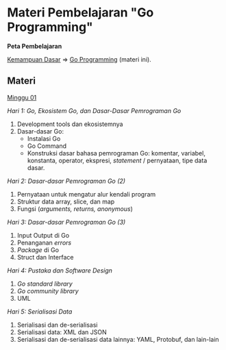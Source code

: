 # Materi Pembelajaran "Go Programming"


**Peta Pembelajaran**

[Kemampuan Dasar](../kemampuan-dasar.md) => [Go Programming](.) (materi ini).


## Materi

[Minggu 01](isi/01.md)

*Hari 1: Go, Ekosistem Go, dan Dasar-Dasar Pemrograman Go*
1. Development tools dan ekosistemnya
2. Dasar-dasar Go: 
    * Instalasi Go
    * Go Command
    * Konstruksi dasar bahasa pemrograman Go: komentar, variabel, konstanta, operator, ekspresi, *statement* / pernyataan, tipe data dasar. 

*Hari 2: Dasar-dasar Pemrograman Go (2)*
1. Pernyataan untuk mengatur alur kendali program
2. Struktur data array, slice, dan map
3. Fungsi (*arguments, returns, anonymous*)

*Hari 3: Dasar-dasar Pemrograman Go (3)*
1. Input Output di Go
2. Penanganan *errors*
3. *Package* di Go
4. Struct dan Interface

*Hari 4: Pustaka dan Software Design*
1. *Go standard library*
2. *Go community library*
3. UML

*Hari 5: Serialisasi Data*
1. Serialisasi dan de-serialisasi
2. Serialisasi data: XML dan JSON
3. Serialisasi dan de-serialisasi data lainnya: YAML, Protobuf, dan lain-lain
